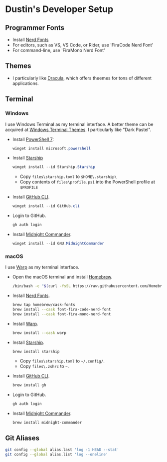 # Dustin's Developer Setup

## Programmer Fonts

- Install [Nerd Fonts](https://www.nerdfonts.com/font-downloads)
- For editors, such as VS, VS Code, or Rider, use 'FiraCode Nerd Font'
- For command-line, use 'FiraMono Nerd Font'

## Themes

- I particularly like [Dracula](https://draculatheme.com/), which offers theemes for tons of different applications.

## Terminal

### Windows

I use Windows Terminal as my terminal interface. A better theme can be acquired at [Windows Terminal Themes](https://windowsterminalthemes.dev/). I particularly like "Dark Pastel".

- Install [PowerShell 7](https://github.com/PowerShell/PowerShell/):
  ```PowerShell
  winget install microsoft.powershell
  ```

- Install [Starship](https://starship.rs/)
  ```PowerShell
  winget install --id Starship.Starship
  ```

  - Copy `files\starship.toml` to `$HOME\.starship\`
  - Copy contents of `files\profile.ps1` into the PowerShell profile at `$PROFILE`

- Install [GitHub CLI](https://github.com/cli/cli).
  ```PowerShell
  winget install --id GitHub.cli
  ```

- Login to GitHub.
  ```PowerShell
  gh auth login
  ```

- Install [Midnight Commander](https://midnight-commander.org/).
  ```PowerShell
  winget install --id GNU.MidnightCommander
  ```

### macOS

I use [Warp](https://www.warp.dev/) as my terminal interface.

- Open the macOS terminal and install [Homebrew](https://brew.sh/).
  ```zsh
  /bin/bash -c "$(curl -fsSL https://raw.githubusercontent.com/Homebrew/install/HEAD/install.sh)"
  ```

- Install [Nerd Fonts](https://www.nerdfonts.com/font-downloads).
  ```zsh
  brew tap homebrew/cask-fonts
  brew install --cask font-fira-code-nerd-font
  brew install --cask font-fira-mono-nerd-font
  ```

- Install [Warp](https://www.warp.dev/).
  ```zsh
  brew install --cask warp
  ```

- Install [Starship](https://starship.rs/).
  ```zsh
  brew install starship
  ```

  - Copy `files\starship.toml` to `~/.config/`.
  - Copy `files\.zshrc` to `~`.

- Install [GitHub CLI](https://github.com/cli/cli).
  ```zsh
  brew install gh
  ```

- Login to GitHub.
  ```zsh
  gh auth login
  ```

- Install [Midnight Commander](https://midnight-commander.org/).
  ```zsh
  brew install midnight-commander
  ```
  
## Git Aliases
```zsh
git config --global alias.last 'log -1 HEAD --stat'
git config --global alias.list 'log --oneline'
```